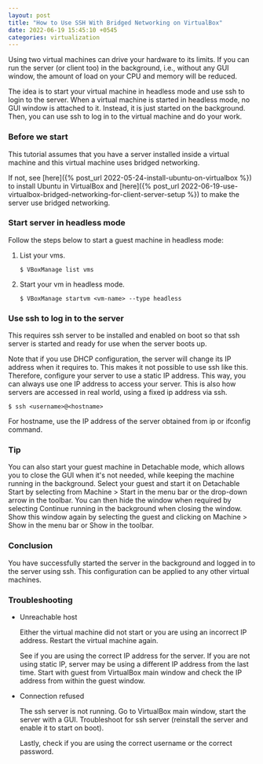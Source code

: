 ```yaml
---
layout: post
title: "How to Use SSH With Bridged Networking on VirtualBox"
date: 2022-06-19 15:45:10 +0545
categories: virtualization
---
```


Using two virtual machines can drive your hardware to its limits. If you can run the server (or client too) in the background, i.e., without any GUI window, the amount of load on your CPU and memory will be reduced.

The idea is to start your virtual machine in headless mode and use ssh to login to the server. When a virtual machine is started in headless mode, no GUI window is attached to it. Instead, it is just started on the background. Then, you can use ssh to log in to the virtual machine and do your work. 

### Before we start

This tutorial assumes that you have a server installed inside a virtual machine and this virtual machine uses bridged networking.

If not, see [here]({% post_url 2022-05-24-install-ubuntu-on-virtualbox %}) to install Ubuntu in VirtualBox and [here]({% post_url 2022-06-19-use-virtualbox-bridged-networking-for-client-server-setup %}) to make the server use bridged networking.

### Start server in headless mode

Follow the steps below to start a guest machine in headless mode:

1. List your vms.<br>
   ```shell
   $ VBoxManage list vms
   ```

2. Start your vm in headless mode.<br>
   ```shell
   $ VBoxManage startvm <vm-name> --type headless
   ```

### Use ssh to log in to the server

This requires ssh server to be installed and enabled on boot so that ssh server is started and ready for use when the server boots up.

Note that if you use DHCP configuration, the server will change its IP address when it requires to. This makes it not possible to use ssh like this. Therefore, configure your server to use a static IP address. This way, you can always use one IP address to access your server. This is also how servers are accessed in real world, using a fixed ip address via ssh.

```shell
$ ssh <username>@<hostname>
```

For hostname, use the IP address of the server obtained from ip or ifconfig command.

### Tip
You can also start your guest machine in Detachable mode, which allows you to close the GUI when it's not needed, while keeping the machine running in the background. Select your guest and start it on Detachable Start by selecting from Machine > Start in the menu bar or the drop-down arrow in the toolbar. You can then hide the window when required by selecting Continue running in the background when closing the window. Show this window again by selecting the guest and clicking on Machine > Show in the menu bar or Show in the toolbar.

### Conclusion

You have successfully started the server in the background and logged in to the server using ssh. This configuration can be applied to any other virtual machines.

### Troubleshooting

- Unreachable host<br>

  Either the virtual machine did not start or you are using an incorrect IP address. Restart the virtual machine again.

  See if you are using the correct IP address for the server. If you are not using static IP, server may be using a different IP address from the last time. Start with guest from VirtualBox main window and check the IP address from within the guest window.

- Connection refused<br>

  The ssh server is not running. Go to VirtualBox main window, start the server with a GUI. Troubleshoot for ssh server (reinstall the server and enable it to start on boot).

  Lastly, check if you are using the correct username or the correct password.
